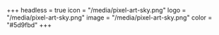 +++
headless = true
icon = "/media/pixel-art-sky.png"
logo = "/media/pixel-art-sky.png"
image = "/media/pixel-art-sky.png"
color = "#5d9fbd"
+++
